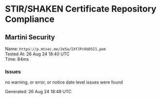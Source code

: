 # STIR/SHAKEN Certificate Repository Compliance

## Martini Security

Name: `https://p.mtsec.me/2e5a/IXfJPckbD5I1.pem`\
Tested At: 26 Aug 24 18:40 UTC\
Time: 84ms

### Issues

no warning, or error, or notice date level issues were found

Generated: 26 Aug 24 18:49 UTC
